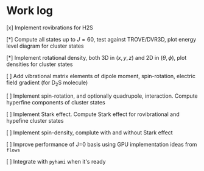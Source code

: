 # Work log

[x] Implement rovibrations for H2S

[*] Compute all states up to $J=60$, test against TROVE/DVR3D, plot energy level diagram for cluster states

[*] Implement rotational density, both 3D in ($x,y,z$) and 2D in $(\theta,\phi)$, plot densities for cluster states

[ ] Add vibrational matrix elements of dipole moment, spin-rotation, electric field gradient (for $\text{D}_2\text{S}$ molecule)

[ ] Implement spin-rotation, and optionally quadrupole, interaction. Compute hyperfine components of cluster states

[ ] Implement Stark effect. Compute Stark effect for rovibrational and hypefine cluster states

[ ] Implement spin-density, complute with and without Stark effect


[ ] Improve performance of J=0 basis using GPU implementation ideas from `flows`

[ ] Integrate with `pyhami` when it's ready
